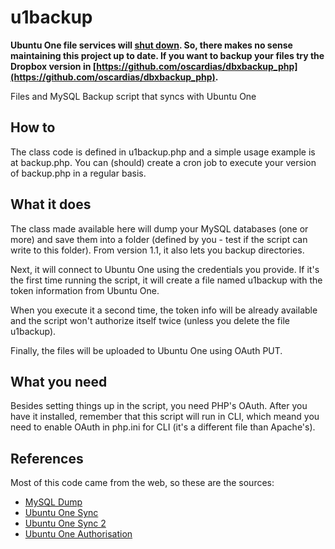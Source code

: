 u1backup
========

**Ubuntu One file services will [shut down](https://one.ubuntu.com/services/shutdown/ "Ubuntu One: Shutdown notice"). So, there makes no sense maintaining this project up to date. If you want to backup your files try the Dropbox version in [https://github.com/oscardias/dbxbackup_php](https://github.com/oscardias/dbxbackup_php).**

Files and MySQL Backup script that syncs with Ubuntu One

How to
------

The class code is defined in u1backup.php and a simple usage example is at backup.php.
You can (should) create a cron job to execute your version of backup.php in a regular basis.

What it does
------------

The class made available here will dump your MySQL databases (one or more) and save them into a folder
(defined by you - test if the script can write to this folder). From version 1.1, it also lets you
backup directories.

Next, it will connect to Ubuntu One using the credentials you provide.
If it's the first time running the script, it will create a file named u1backup with the token
information from Ubuntu One.

When you execute it a second time, the token info will be already available and the script
won't authorize itself twice (unless you delete the file u1backup).

Finally, the files will be uploaded to Ubuntu One using OAuth PUT.

What you need
-------------

Besides setting things up in the script, you need PHP's OAuth.
After you have it installed, remember that this script will run in CLI,
which meand you need to enable OAuth in php.ini for CLI (it's a different file than Apache's).

References
----------

Most of this code came from the web, so these are the sources:

* [MySQL Dump](http://www.theblog.ca/mysql-email-backup "How to e-mail yourself an automatic backup of your MySQL database table with PHP")
* [Ubuntu One Sync](http://askubuntu.com/questions/55032/how-to-create-a-new-file-with-content-using-ubuntu-one-api-and-php "How to create a new file with content using Ubuntu One API and PHP")
* [Ubuntu One Sync 2](http://askubuntu.com/questions/54185/ubuntu-one-oauth-login-from-php "Ubuntu One Oauth login from PHP")
* [Ubuntu One Authorisation](https://one.ubuntu.com/developer/account_admin/auth/otherplatforms "Authorisation - Other Platforms")